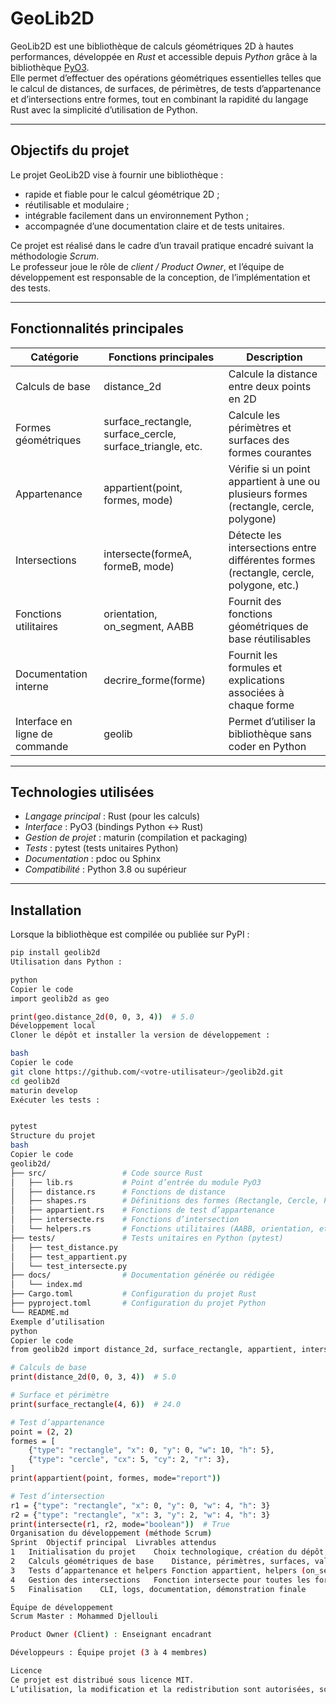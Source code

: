 # GeoLib2D

GeoLib2D est une bibliothèque de calculs géométriques 2D à hautes performances, développée en *Rust* et accessible depuis *Python* grâce à la bibliothèque [PyO3](https://pyo3.rs/).  
Elle permet d’effectuer des opérations géométriques essentielles telles que le calcul de distances, de surfaces, de périmètres, de tests d’appartenance et d’intersections entre formes, tout en combinant la rapidité du langage Rust avec la simplicité d’utilisation de Python.

---

## Objectifs du projet

Le projet GeoLib2D vise à fournir une bibliothèque :

- rapide et fiable pour le calcul géométrique 2D ;
- réutilisable et modulaire ;
- intégrable facilement dans un environnement Python ;
- accompagnée d’une documentation claire et de tests unitaires.

Ce projet est réalisé dans le cadre d’un travail pratique encadré suivant la méthodologie *Scrum*.  
Le professeur joue le rôle de *client / Product Owner*, et l’équipe de développement est responsable de la conception, de l’implémentation et des tests.

---

## Fonctionnalités principales

| Catégorie | Fonctions principales | Description |
|------------|-----------------------|--------------|
| Calculs de base | distance_2d | Calcule la distance entre deux points en 2D |
| Formes géométriques | surface_rectangle, surface_cercle, surface_triangle, etc. | Calcule les périmètres et surfaces des formes courantes |
| Appartenance | appartient(point, formes, mode) | Vérifie si un point appartient à une ou plusieurs formes (rectangle, cercle, polygone) |
| Intersections | intersecte(formeA, formeB, mode) | Détecte les intersections entre différentes formes (rectangle, cercle, polygone, etc.) |
| Fonctions utilitaires | orientation, on_segment, AABB | Fournit des fonctions géométriques de base réutilisables |
| Documentation interne | decrire_forme(forme) | Fournit les formules et explications associées à chaque forme |
| Interface en ligne de commande | geolib | Permet d’utiliser la bibliothèque sans coder en Python |

---

## Technologies utilisées

- *Langage principal* : Rust (pour les calculs)
- *Interface* : PyO3 (bindings Python ↔ Rust)
- *Gestion de projet* : maturin (compilation et packaging)
- *Tests* : pytest (tests unitaires Python)
- *Documentation* : pdoc ou Sphinx
- *Compatibilité* : Python 3.8 ou supérieur

---

## Installation

Lorsque la bibliothèque est compilée ou publiée sur PyPI :

```bash
pip install geolib2d
Utilisation dans Python :

python
Copier le code
import geolib2d as geo

print(geo.distance_2d(0, 0, 3, 4))  # 5.0
Développement local
Cloner le dépôt et installer la version de développement :

bash
Copier le code
git clone https://github.com/<votre-utilisateur>/geolib2d.git
cd geolib2d
maturin develop
Exécuter les tests :


pytest
Structure du projet
bash
Copier le code
geolib2d/
├── src/                 # Code source Rust
│   ├── lib.rs           # Point d’entrée du module PyO3
│   ├── distance.rs      # Fonctions de distance
│   ├── shapes.rs        # Définitions des formes (Rectangle, Cercle, Polygone)
│   ├── appartient.rs    # Fonctions de test d’appartenance
│   ├── intersecte.rs    # Fonctions d’intersection
│   └── helpers.rs       # Fonctions utilitaires (AABB, orientation, etc.)
├── tests/               # Tests unitaires en Python (pytest)
│   ├── test_distance.py
│   ├── test_appartient.py
│   └── test_intersecte.py
├── docs/                # Documentation générée ou rédigée
│   └── index.md
├── Cargo.toml           # Configuration du projet Rust
├── pyproject.toml       # Configuration du projet Python
└── README.md
Exemple d’utilisation
python
Copier le code
from geolib2d import distance_2d, surface_rectangle, appartient, intersecte

# Calculs de base
print(distance_2d(0, 0, 3, 4))  # 5.0

# Surface et périmètre
print(surface_rectangle(4, 6))  # 24.0

# Test d’appartenance
point = (2, 2)
formes = [
    {"type": "rectangle", "x": 0, "y": 0, "w": 10, "h": 5},
    {"type": "cercle", "cx": 5, "cy": 2, "r": 3},
]
print(appartient(point, formes, mode="report"))

# Test d’intersection
r1 = {"type": "rectangle", "x": 0, "y": 0, "w": 4, "h": 3}
r2 = {"type": "rectangle", "x": 3, "y": 2, "w": 4, "h": 3}
print(intersecte(r1, r2, mode="boolean"))  # True
Organisation du développement (méthode Scrum)
Sprint	Objectif principal	Livrables attendus
1	Initialisation du projet	Choix technologique, création du dépôt, rédaction du backlog
2	Calculs géométriques de base	Distance, périmètres, surfaces, validation et tests unitaires
3	Tests d’appartenance et helpers	Fonction appartient, helpers (on_segment, orientation, AABB)
4	Gestion des intersections	Fonction intersecte pour toutes les formes et tests associés
5	Finalisation	CLI, logs, documentation, démonstration finale

Équipe de développement
Scrum Master : Mohammed Djellouli

Product Owner (Client) : Enseignant encadrant

Développeurs : Équipe projet (3 à 4 membres)

Licence
Ce projet est distribué sous licence MIT.
L’utilisation, la modification et la redistribution sont autorisées, sous réserve de mentionner les auteurs originaux.